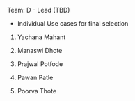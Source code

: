 Team: D - Lead (TBD)
- Individual Use cases for final selection

1. Yachana Mahant

2. Manaswi Dhote

3. Prajwal Potfode

4. Pawan Patle

5. Poorva Thote
